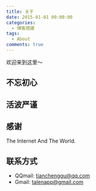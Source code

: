 ```yaml
---
title: 关于
date: 2015-01-01 00:00:00
categories:
  - 博客搭建
tags:
  - About
comments: true
---
```


欢迎来到这里～

<!-- more -->

## 不忘初心

## 活波严谨

## 感谢
The Internet And The World.

## 联系方式
- QQmail: tianchenggu@qq.com
- Gmail:  talenapp@gmail.com
